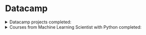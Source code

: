 # Datacamp

<details>
  <summary>Datacamp projects completed:</summary>
  
  1. A Network Analysis of Game of Thrones
  2. A New Era of Data Analysis in Baseball
  3. Classify Song Genres from Audio Data
  4. Comparing Cosmetics by Ingredients
  5. Exploring 67 years of LEGO
  6. Exploring the Bitcoin Cryptocurrency Market
  7. Give Life: Predict Blood Donations
  8. Introduction to DataCamp Projects
  9. Reducing Traffic Mortality in the USA
  10. Risk and Returns: The Sharpe Ratio
  11. TV, Halftime Shows, and the Big Game
  12. The Hottest Topics in Machine Learning
</details>

<details>
  <summary>Courses from Machine Learning Scientist with Python completed:</summary>
  
  1. Supervised Learning with scikit-learn
  2. Unsupervised Learning in Python
  3. Linear Classifiers in Python
  4. Machine Learning with Tree-Based Models in Python
  5. Extreme Gradient Boosting with XGBoost
  6. Machine Learning for Time Series Data in Python

  Extra courses: 
  1. Experimental Design in Python

</details>
